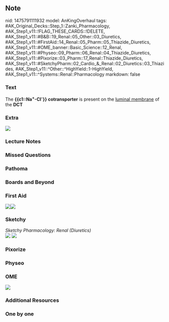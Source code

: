 ## Note
nid: 1475791111932
model: AnKingOverhaul
tags: #AK_Original_Decks::Step_1::Zanki_Pharmacology, #AK_Step1_v11::!FLAG_THESE_CARDS::!DELETE, #AK_Step1_v11::#B&B::19_Renal::05_Other::03_Diuretics, #AK_Step1_v11::#FirstAid::14_Renal::05_Pharm::05_Thiazide_Diuretics, #AK_Step1_v11::#OME_banner::Basic_Science::12_Renal, #AK_Step1_v11::#Physeo::09_Pharm::06_Renal::04_Thiazide_Diuretics, #AK_Step1_v11::#Pixorize::03_Pharm::17_Renal::Thiazide_Diuretics, #AK_Step1_v11::#SketchyPharm::02_Cardio_&_Renal::02_Diuretics::03_Thiazides, #AK_Step1_v11::^Other::^HighYield::1-HighYield, #AK_Step1_v11::^Systems::Renal::Pharmacology
markdown: false

### Text
<div>
  The <b>{{c1::Na<sup>+</sup>-Cl<sup>-</sup>}} cotransporter</b> is
  present on the <u>luminal membrane</u> of the <b>DCT</b>
</div>

### Extra
<img src="paste-341230856700392.jpg">

### Lecture Notes


### Missed Questions


### Pathoma


### Boards and Beyond


### First Aid
<img src="paste-201738908860419.jpg"><img src=
"paste-197048804573187.jpg">

### Sketchy
<div>
  <i>Sketchy Pharmacology: Renal (Diuretics)</i>
</div><img src=
"Screen%20Shot%202019-09-17%20at%209.36.03%20AM.png"> <img src=
"Screen%20Shot%202019-09-17%20at%209.36.29%20AM.png">

### Pixorize


### Physeo


### OME
<div class="ome-widget">
  <a href="https://onlinemeded.org/spa/renal?ref=anki"><img src=
  "_OME_AnkiFlashcards_Topic_4.png"></a>
</div>

### Additional Resources


### One by one

